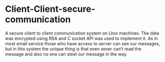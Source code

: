 Client-Client-secure-communication
==================================

A secure client to client communication system on Unix machines. The data was encrypted using RSA and C socket API was used to implement it. As in most email service those who have access to server can see our messages, but in this system the unique thing is that even sever can’t read the message and also no one can steel our message in the way. 